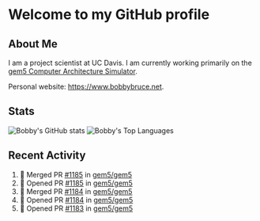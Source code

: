 # Welcome to my GitHub profile

## About Me

I am a project scientist at UC Davis. I am currently working primarily on the [gem5 Computer Architecture Simulator](https://github.com/gem5).

Personal website: <https://www.bobbybruce.net>.

## Stats

![Bobby's GitHub stats](https://github-readme-stats.vercel.app/api?username=bobbyrbruce&show_icons=true&theme=responsive&include_all_commits=true&count_private=true&show=reviews&disable_animations=true)
![Bobby's Top Languages ](https://github-readme-stats.vercel.app/api/top-langs/?username=bobbyrbruce&layout=compact&theme=responsive&count_private=true&langs_count=10&disable_animations=true)

## Recent Activity

<!--START_SECTION:activity-->
1. 🎉 Merged PR [#1185](https://github.com/gem5/gem5/pull/1185) in [gem5/gem5](https://github.com/gem5/gem5)
2. 💪 Opened PR [#1185](https://github.com/gem5/gem5/pull/1185) in [gem5/gem5](https://github.com/gem5/gem5)
3. 🎉 Merged PR [#1184](https://github.com/gem5/gem5/pull/1184) in [gem5/gem5](https://github.com/gem5/gem5)
4. 💪 Opened PR [#1184](https://github.com/gem5/gem5/pull/1184) in [gem5/gem5](https://github.com/gem5/gem5)
5. 💪 Opened PR [#1183](https://github.com/gem5/gem5/pull/1183) in [gem5/gem5](https://github.com/gem5/gem5)
<!--END_SECTION:activity-->
